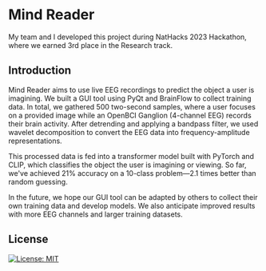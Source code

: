 # Mind Reader

My team and I developed this project during NatHacks 2023 Hackathon, where we earned 3rd place in the Research track.

## Introduction

Mind Reader aims to use live EEG recordings to predict the object a user is imagining. We built a GUI tool using PyQt and BrainFlow to collect training data. In total, we gathered 500 two-second samples, where a user focuses on a provided image while an OpenBCI Ganglion (4-channel EEG) records their brain activity. After detrending and applying a bandpass filter, we used wavelet decomposition to convert the EEG data into frequency-amplitude representations.

This processed data is fed into a transformer model built with PyTorch and CLIP, which classifies the object the user is imagining or viewing. So far, we've achieved 21% accuracy on a 10-class problem—2.1 times better than random guessing.

In the future, we hope our GUI tool can be adapted by others to collect their own training data and develop models. We also anticipate improved results with more EEG channels and larger training datasets.

## License
[![License: MIT](https://img.shields.io/badge/License-MIT-yellow.svg)](https://opensource.org/licenses/MIT)
